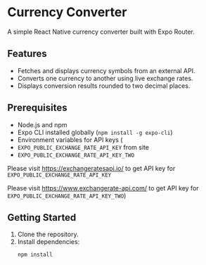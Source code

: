 # Currency Converter

A simple React Native currency converter built with Expo Router.

## Features

- Fetches and displays currency symbols from an external API.
- Converts one currency to another using live exchange rates.
- Displays conversion results rounded to two decimal places.

## Prerequisites

- Node.js and npm
- Expo CLI installed globally (`npm install -g expo-cli`)
- Environment variables for API keys (
- `EXPO_PUBLIC_EXCHANGE_RATE_API_KEY` from site
- `EXPO_PUBLIC_EXCHANGE_RATE_API_KEY_TWO`

Please visit https://exchangeratesapi.io/ to get API key for `EXPO_PUBLIC_EXCHANGE_RATE_API_KEY`

Please visit https://www.exchangerate-api.com/ to get API key for `EXPO_PUBLIC_EXCHANGE_RATE_API_KEY_TWO`)

## Getting Started

1. Clone the repository.
2. Install dependencies:
   ```bash
   npm install
   ```

